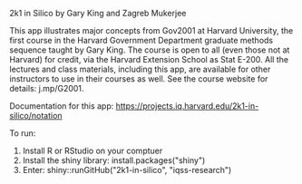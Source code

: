 2k1 in Silico
by Gary King and Zagreb Mukerjee

This app illustrates major concepts from Gov2001 at Harvard University, the first course in the Harvard Government Department graduate methods sequence taught by Gary King. The course is open to all (even those not at Harvard) for credit, via the Harvard Extension School as Stat E-200. All the lectures and class materials, including this app, are available for other instructors to use in their courses as well. See the course website for details: j.mp/G2001.

Documentation for this app: https://projects.iq.harvard.edu/2k1-in-silico/notation

To run: 

1. Install R or RStudio on your comptuer
2. Install the shiny library: install.packages("shiny")
3. Enter:  shiny::runGitHub("2k1-in-silico", "iqss-research")
